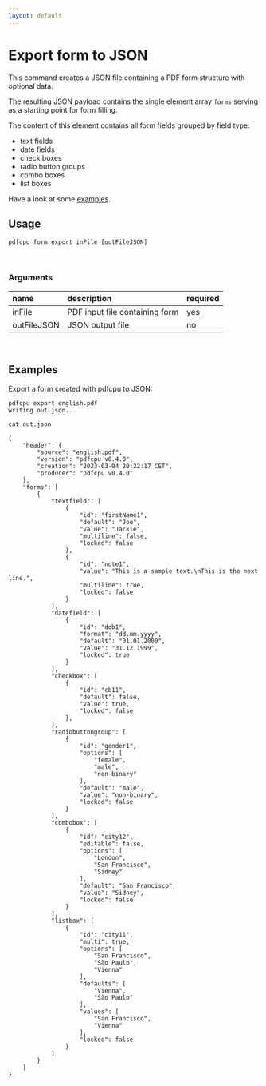 ```yaml
---
layout: default
---
```


# Export form to JSON

This command creates a JSON file containing a PDF form structure with optional data.

The resulting JSON payload contains the single element array `forms` serving as a starting point for form filling.

The content of this element contains all form fields grouped by field type:
* text fields
* date fields
* check boxes
* radio button groups
* combo boxes
* list boxes


Have a look at some [examples](#examples).

## Usage

```
pdfcpu form export inFile [outFileJSON]
```
<br>

### Arguments

| name         | description         | required
|:-------------|:--------------------|:--------
| inFile       | PDF input file containing form      | yes
| outFileJSON  | JSON output file    | no

<br>

## Examples

Export a form created with pdfcpu to JSON:

```
pdfcpu export english.pdf
writing out.json...

cat out.json

{
	"header": {
		"source": "english.pdf",
		"version": "pdfcpu v0.4.0",
		"creation": "2023-03-04 20:22:17 CET",
		"producer": "pdfcpu v0.4.0"
	},
	"forms": [
		{
			"textfield": [
				{
					"id": "firstName1",
					"default": "Joe",
					"value": "Jackie",
					"multiline": false,
					"locked": false
				},
				{
					"id": "note1",
					"value": "This is a sample text.\nThis is the next line.",
					"multiline": true,
					"locked": false
				}
			],
			"datefield": [
				{
					"id": "dob1",
					"format": "dd.mm.yyyy",
					"default": "01.01.2000",
					"value": "31.12.1999",
					"locked": true
				}
			],
			"checkbox": [
				{
					"id": "cb11",
					"default": false,
					"value": true,
					"locked": false
				},
			],
			"radiobuttongroup": [
				{
					"id": "gender1",
					"options": [
						"female",
						"male",
						"non-binary"
					],
					"default": "male",
					"value": "non-binary",
					"locked": false
				}
			],
			"combobox": [
				{
					"id": "city12",
					"editable": false,
					"options": [
						"London",
						"San Francisco",
						"Sidney"
					],
					"default": "San Francisco",
					"value": "Sidney",
					"locked": false
				}
			],
			"listbox": [
				{
					"id": "city11",
					"multi": true,
					"options": [
						"San Francisco",
						"São Paulo",
						"Vienna"
					],
					"defaults": [
						"Vienna",
						"São Paulo"
					],
					"values": [
						"San Francisco",
						"Vienna"
					],
					"locked": false
				}
			]
		}
	]
}
```

